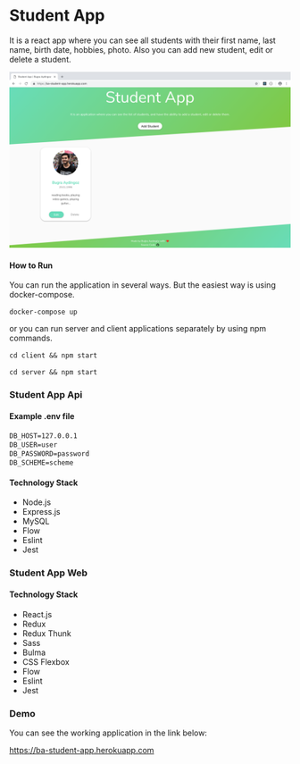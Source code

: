 # Student App

It is a react app where you can see all students with their first name, last name, birth
date, hobbies, photo. Also you can add new student, edit or delete a student.

![alt text](./screenshot.png 'Screenshot')

#### How to Run

You can run the application in several ways. But the easiest way is using docker-compose.

```
docker-compose up
```

or you can run server and client applications separately by using npm commands.

```
cd client && npm start
```

```
cd server && npm start
```

### Student App Api

#### Example .env file

```
DB_HOST=127.0.0.1
DB_USER=user
DB_PASSWORD=password
DB_SCHEME=scheme
```

#### Technology Stack

-   Node.js
-   Express.js
-   MySQL
-   Flow
-   Eslint
-   Jest

### Student App Web

#### Technology Stack

-   React.js
-   Redux
-   Redux Thunk
-   Sass
-   Bulma
-   CSS Flexbox
-   Flow
-   Eslint
-   Jest

### Demo

You can see the working application in the link below:

https://ba-student-app.herokuapp.com
